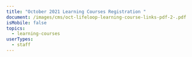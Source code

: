 ```yaml
---
title: "October 2021 Learning Courses Registration "
document: /images/cms/oct-lifeloop-learning-course-links-pdf-2-.pdf
isMobile: false
topics:
  - learning-courses
userTypes:
  - staff
---
```

